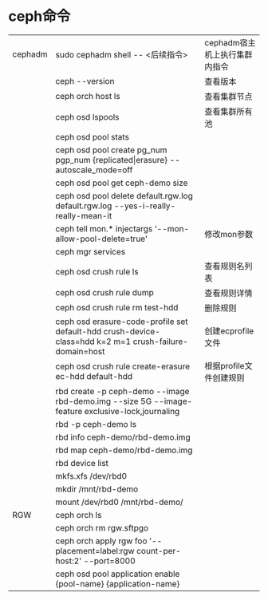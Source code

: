 # ceph命令

|   |   |   |
|---|---|---|
|cephadm|sudo cephadm shell -- <后续指令>|cephadm宿主机上执行集群内指令|
||ceph --version|查看版本|
||ceph orch host ls|查看集群节点|
||ceph osd lspools|查看集群所有池|
||ceph osd pool stats||
||ceph osd pool create <poolname> pg_num pgp_num {replicated\|erasure} --autoscale_mode=off||
||ceph osd pool get ceph-demo size||
||ceph osd pool delete default.rgw.log default.rgw.log --yes-i-really-really-mean-it||
||ceph tell mon.\* injectargs '--mon-allow-pool-delete=true'|修改mon参数|
||ceph mgr services||
||ceph osd crush rule ls|查看规则名列表|
||ceph osd crush rule dump|查看规则详情|
||ceph osd crush rule rm test-hdd|删除规则|
||ceph osd erasure-code-profile set default-hdd crush-device-class=hdd k=2 m=1 crush-failure-domain=host|创建ecprofile文件|
||ceph osd crush rule create-erasure ec-hdd default-hdd|根据profile文件创建规则|
||rbd create -p ceph-demo --image rbd-demo.img --size 5G --image-feature exclusive-lock,journaling||
||rbd -p ceph-demo ls||
||rbd info ceph-demo/rbd-demo.img||
||rbd map ceph-demo/rbd-demo.img||
||rbd device list||
||mkfs.xfs /dev/rbd0||
||mkdir /mnt/rbd-demo||
||mount /dev/rbd0 /mnt/rbd-demo/||
|RGW|ceph orch ls||
||ceph orch rm rgw.sftpgo||
||ceph orch apply rgw foo '--placement=label:rgw count-per-host:2' --port=8000||
||ceph osd pool application enable {pool-name} {application-name}||